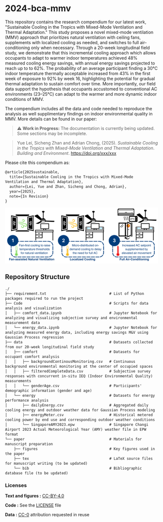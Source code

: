 # 2024-bca-mmv
This repository contains the research compendium for our latest work, "Sustainable Cooling in the Tropics with Mixed-Mode Ventilation and Thermal Adaptation." This study proposes a novel mixed-mode ventilation (MMV) approach that prioritizes natural ventilation with ceiling fans, supplements with localized cooling as needed, and switches to full air-conditioning only when necessary. Through a 20-week longitudinal field study, we demonstrate that this incremental cooling approach which allows occupants to adapt to warmer indoor temperatures achieved 48% measured cooling energy savings, with annual energy savings projected to reach up to to 62%. The probability of an average participant finding a 30°C indoor temperature thermally acceptable increased from 43% in the first week of exposure to 92% by week 16, highlighting the potential for gradual thermal adaptation to sustain comfort over time. More importantly, our field data support the hypothesis that occupants accustomed to conventional AC environments (23–25°C) can adapt to the warmer and more dynamic indoor conditions of MMV.

The compendium includes all the data and code needed to reproduce the analysis as well supplimentary findings on indoor environmental quality in MMV. More details can be found in our paper:
> ⚠️ **Work in Progress:** The documentation is currently being updated. Some sections may be incomplete.

> Yue Lei, Sicheng Zhan and Adrian Chong, (2025).
> *Sustainable Cooling in the Tropics with Mixed-Mode Ventilation and Thermal Adaptation*.
> *Building and Environment*. <https://doi.org/xxx/xxx>

Please cite this compendium as:
```
@article{2025sustainable,
  title={Sustainable Cooling in the Tropics with Mixed-Mode Ventilation and Thermal Adaptation},
  author={Lei, Yue and Zhan, Sicheng and Chong, Adrian},
  year={2025},
  note={In Revision}
}
```
![Incremental Cooling](incremental_cooling.png)

## Repository Structure

```
./
├── requirement.txt                             # List of Python packages required to run the project
├── Code                                        # Scripts for data analysis and visualization
│   ├── comfort_data.ipynb                      # Jupyter Notebook for analyzing and visualizing subjective survey and environmental measurement data
│   └── energy_data.ipynb                       # Jupyter Notebook for analyzing measured energy data, including energy savings M&V using Gaussian Process regression
├── data                                        # Datasets collected from our 20-week longitudinal field study
│   ├── comfort                                 # Datasets for occupant comfort analysis
│   │   ├── backgroundContinousMonitoring.csv   # Continuous background environmental monitoring at the center of occupied spaces
│   │   ├── filteredCompleteData.csv            # Subjective survey responses with concurrent in-situ IEQ (Indoor Environmental Quality) measurements
│   │   └── genderAge.csv                       # Participants' demographic information (gender and age)
│   └── energy                                  # Datasets for energy performance analysis
│       ├── dailyEnergy.csv                     # Aggregated daily cooling energy and outdoor weather data for Gaussian Process modeling
│       ├── energyMeter.csv                     # Historical metered cooling power by end use and corresponding outdoor weather conditions
│       └── SingaporeAMY2023.epw                # Singapore Changi Airport 2023 Actual Meteorological Year (AMY) weather file in EPW format
└── paper                                       # Materials for manuscript preparation
    ├── figures                                 # Key figures used in the paper
    ├── tex                                     # LaTeX source files for manuscript writing (to be updated)
    └── bib                                     # Bibliographic database file (to be updated)

```

### Licenses

**Text and figures :**  [CC-BY-4.0](http://creativecommons.org/licenses/by/4.0/)

**Code :** See the [LICENSE](LICENSE) file

**Data :** [CC-0](http://creativecommons.org/publicdomain/zero/1.0/) attribution requested in reuse
